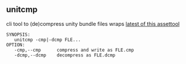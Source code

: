 
## unitcmp

cli tool to (de)compress unity bundle files
wraps [latest of this assettool](https://github.com/nesrak1/AssetsTools.NET)

```
SYNOPSIS:
   unitcmp -cmp|-dcmp FLE...
OPTION:
   -cmp,--cmp      compress and write as FLE.cmp
   -dcmp,--dcmp    decompress as FLE.dcmp

```
